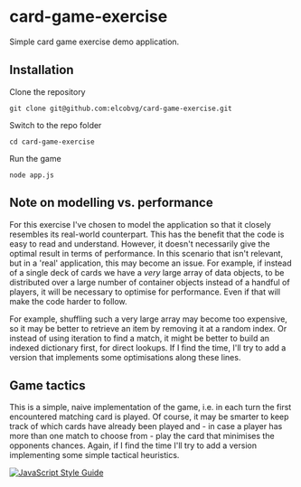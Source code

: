 # card-game-exercise
Simple card game exercise demo application.

## Installation

Clone the repository

    git clone git@github.com:elcobvg/card-game-exercise.git

Switch to the repo folder

    cd card-game-exercise
    
Run the game

    node app.js
    
## Note on modelling vs. performance

For this exercise I've chosen to model the application so that it closely resembles its real-world counterpart. This has the benefit that the code is easy to read and understand.
However, it doesn't necessarily give the optimal result in terms of performance. In this scenario that isn't relevant, but in a 'real' application, this may become an issue. For example, if instead of a single deck of cards we have a *very* large array of data objects, to be distributed over a large number of container objects instead of a handful of players, it will be necessary to optimise for performance. Even if that will make the code harder to follow.

For example, shuffling such a very large array may become too expensive, so it may be better to retrieve an item by removing it at a random index. Or instead of using iteration to find a match, it might be better to build an indexed dictionary first, for direct lookups.
If I find the time, I'll  try to add a version that implements some optimisations along these lines.

## Game tactics

This is a simple, naive implementation of the game, i.e. in each turn the first encountered matching card is played. Of course, it may be smarter to keep track of which cards have already been played and - in case a player has more than one match to choose from - play the card that minimises the opponents chances. 
Again, if I find the time I'll try to add a version implementing some simple tactical heuristics.


[![JavaScript Style Guide](https://cdn.rawgit.com/standard/standard/master/badge.svg)](https://github.com/standard/standard)
